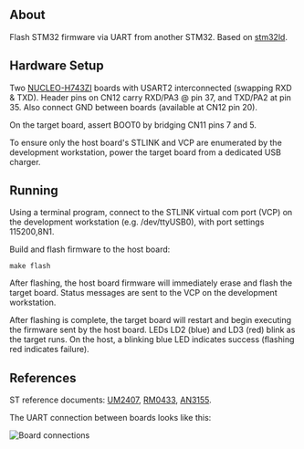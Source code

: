## About

Flash STM32 firmware via UART from another STM32. Based on [stm32ld](https://github.com/jsnyder/stm32ld).

## Hardware Setup

Two [NUCLEO-H743ZI](https://www.st.com/en/evaluation-tools/nucleo-h743zi.html) boards with USART2 interconnected (swapping RXD & TXD). Header pins on CN12 carry RXD/PA3 @ pin 37, and TXD/PA2 at pin 35. Also connect GND between boards (available at CN12 pin 20).

On the target board, assert BOOT0 by bridging CN11 pins 7 and 5.

To ensure only the host board's STLINK and VCP are enumerated by the development workstation, power the target board from a dedicated USB charger.

## Running

Using a terminal program, connect to the STLINK virtual com port (VCP) on the development workstation (e.g. /dev/ttyUSB0), with port settings 115200,8N1.

Build and flash firmware to the host board:

```make flash```

After flashing, the host board firmware will immediately erase and flash the target board. Status messages are sent to the VCP on the development workstation.

After flashing is complete, the target board will restart and begin executing the firmware sent by the host board. LEDs LD2 (blue) and LD3 (red) blink as the target runs. On the host, a blinking blue LED indicates success (flashing red indicates failure).

## References

ST reference documents: [UM2407](https://www.st.com/content/ccc/resource/technical/document/user_manual/group1/95/1a/9a/89/87/6a/45/70/DM00499160/files/DM00499160.pdf/jcr:content/translations/en.DM00499160.pdf), [RM0433](https://www.st.com/content/ccc/resource/technical/document/reference_manual/group0/c9/a3/76/fa/55/46/45/fa/DM00314099/files/DM00314099.pdf/jcr:content/translations/en.DM00314099.pdf), [AN3155](https://www.st.com/content/ccc/resource/technical/document/application_note/51/5f/03/1e/bd/9b/45/be/CD00264342.pdf/files/CD00264342.pdf/jcr:content/translations/en.CD00264342.pdf).

The UART connection between boards looks like this:

![Board connections](board-connections.jpg?raw=true "Board connections")
